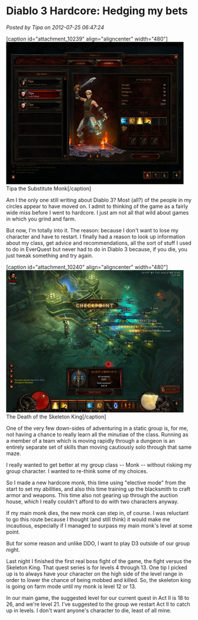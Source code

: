 # Diablo 3 Hardcore: Hedging my bets

*Posted by Tipa on 2012-07-25 06:47:24*

[caption id="attachment\_10239" align="aligncenter" width="480"][![](../../../uploads/2012/07/Diablo-III-2012-07-25-07-21-48-93-480x384.jpg "Tipa the Substitute Monk")](../../../uploads/2012/07/Diablo-III-2012-07-25-07-21-48-93.jpg) Tipa the Substitute Monk[/caption]

Am I the only one still writing about Diablo 3? Most (all?) of the people in my circles appear to have moved on. I admit to thinking of the game as a fairly wide miss before I went to hardcore. I just am not all that wild about games in which you grind and farm.

But now, I'm totally into it. The reason: because I don't want to lose my character and have to restart. I finally had a reason to look up information about my class, get advice and recommendations, all the sort of stuff I used to do in EverQuest but never had to do in Diablo 3 because, if you die, you just tweak something and try again.

[caption id="attachment\_10240" align="aligncenter" width="480"][![](../../../uploads/2012/07/Diablo-III-2012-07-25-00-57-17-007-480x384.jpg "The Death of the Skeleton King")](../../../uploads/2012/07/Diablo-III-2012-07-25-00-57-17-007.jpg) The Death of the Skeleton King[/caption]

One of the very few down-sides of adventuring in a static group is, for me, not having a chance to really learn all the minutiae of the class. Running as a member of a team which is moving rapidly through a dungeon is an entirely separate set of skills than moving cautiously solo through that same maze.

I really wanted to get better at my group class -- Monk -- without risking my group character. I wanted to re-think some of my choices.

So I made a new hardcore monk, this time using "elective mode" from the start to set my abilities, and also this time training up the blacksmith to craft armor and weapons. This time also not gearing up through the auction house, which I really couldn't afford to do with two characters anyway.

If my main monk dies, the new monk can step in, of course. I was reluctant to go this route because I thought (and still think) it would make me incautious, especially if I managed to surpass my main monk's level at some point.

But for some reason and unlike DDO, I want to play D3 outside of our group night.

Last night I finished the first real boss fight of the game, the fight versus the Skeleton King. That quest series is for levels 4 through 13. One tip I picked up is to always have your character on the high side of the level range in order to lower the chance of being mobbed and killed. So, the skeleton king is going on farm mode until my monk is level 12 or 13.

In our main game, the suggested level for our current quest in Act II is 18 to 26, and we're level 21. I've suggested to the group we restart Act II to catch up in levels. I don't want anyone's character to die, least of all mine.

